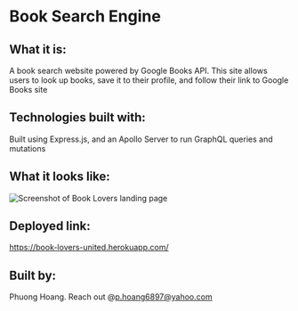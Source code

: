 # Book Search Engine 

## What it is: 
A book search website powered by Google Books API. This site allows users to look up books, save it to their profile, and follow their link to Google Books site 

## Technologies built with:
Built using Express.js, and an Apollo Server to run GraphQL queries and mutations

## What it looks like:
![Screenshot of Book Lovers landing page](book-search.png)

## Deployed link: 
https://book-lovers-united.herokuapp.com/

## Built by:
Phuong Hoang. Reach out @p.hoang6897@yahoo.com